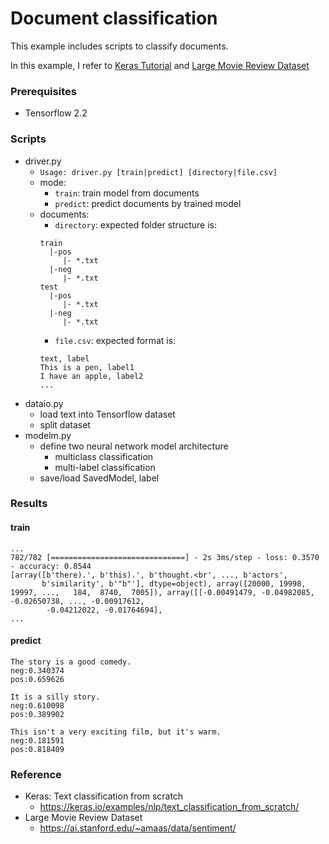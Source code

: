 # Document classification

This example includes scripts to classify documents. 

In this example, I refer to [Keras Tutorial](https://keras.io/examples/nlp/text_classification_from_scratch/) 
and [Large Movie Review Dataset](https://ai.stanford.edu/~amaas/data/sentiment/)

### Prerequisites
- Tensorflow 2.2

### Scripts
- driver.py
  - `Usage: driver.py [train|predict] [directory|file.csv]`
  - mode:
    - `train`: train model from documents
    - `predict`: predict documents by trained model
  - documents:
    - `directory`: expected folder structure is:
    ```
    train
      |-pos
         |- *.txt
      |-neg
         |- *.txt
    test
      |-pos
         |- *.txt
      |-neg
         |- *.txt
    ```
    - `file.csv`: expected format is:
    ```
    text, label
    This is a pen, label1
    I have an apple, label2
    ...
    ```
- dataio.py
  - load text into Tensorflow dataset
  - split dataset
- modelm.py
  - define two neural network model architecture
    - multiclass classification
    - multi-label classification
  - save/load SavedModel, label

### Results

#### train

```
...
782/782 [==============================] - 2s 3ms/step - loss: 0.3570 - accuracy: 0.8544
[array([b'there).', b'this).', b'thought.<br', ..., b'actors',
       b'similarity', b'"b"'], dtype=object), array([20000, 19998, 19997, ...,   184,  8740,  7005]), array([[-0.00491479, -0.04982085, -0.02650738, ..., -0.00917612,
        -0.04212022, -0.01764694],
...
```

#### predict

```
The story is a good comedy.
neg:0.340374
pos:0.659626

It is a silly story.
neg:0.610098
pos:0.389902

This isn't a very exciting film, but it's warm.
neg:0.181591
pos:0.818409
```


### Reference
- Keras: Text classification from scratch
  - https://keras.io/examples/nlp/text_classification_from_scratch/
- Large Movie Review Dataset
  - https://ai.stanford.edu/~amaas/data/sentiment/
